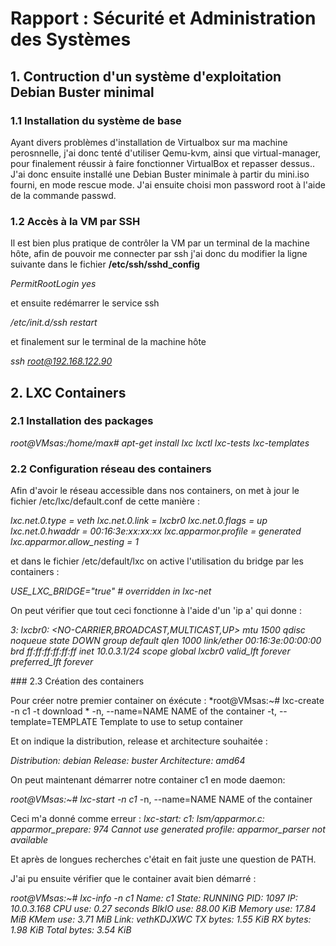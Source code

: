 # Rapport : Sécurité et Administration des Systèmes   
  
## 1. Contruction d'un système d'exploitation Debian Buster minimal  

###  1.1 Installation du système de base
 
Ayant divers problèmes d'installation de Virtualbox sur ma machine perosnnelle, j'ai donc tenté d'utiliser Qemu-kvm,
ainsi que virtual-manager, pour finalement réussir à faire fonctionner VirtualBox et repasser dessus..
J'ai donc ensuite installé une Debian Buster minimale à partir du mini.iso fourni, en mode rescue mode.
J'ai ensuite choisi mon password root à l'aide de la commande passwd.

### 1.2 Accès à la VM par SSH

Il est bien plus pratique de contrôler la VM par un terminal de la machine hôte, afin de pouvoir me connecter par ssh j'ai donc du modifier la ligne suivante dans le fichier **/etc/ssh/sshd_config** 

*PermitRootLogin yes*

et ensuite redémarrer le service ssh

*/etc/init.d/ssh restart*

et finalement sur le terminal de la machine hôte

*ssh root@192.168.122.90*


## 2. LXC Containers

### 2.1 Installation des packages

*root@VMsas:/home/max# apt-get install lxc lxctl lxc-tests lxc-templates*

### 2.2 Configuration réseau des containers

Afin d'avoir le réseau accessible dans nos containers, on met à jour le fichier /etc/lxc/default.conf de cette manière : 

*lxc.net.0.type = veth
lxc.net.0.link = lxcbr0
lxc.net.0.flags = up
lxc.net.0.hwaddr = 00:16:3e:xx:xx:xx
lxc.apparmor.profile = generated
lxc.apparmor.allow_nesting = 1*

et dans le fichier /etc/default/lxc on active l'utilisation du bridge par les containers : 

*USE_LXC_BRIDGE="true"  # overridden in lxc-net*

On peut vérifier que tout ceci fonctionne à l'aide d'un 'ip a' qui donne : 

*3: lxcbr0: <NO-CARRIER,BROADCAST,MULTICAST,UP> mtu 1500 qdisc noqueue state DOWN group default qlen 1000
    link/ether 00:16:3e:00:00:00 brd ff:ff:ff:ff:ff:ff
    inet 10.0.3.1/24 scope global lxcbr0
       valid_lft forever preferred_lft forever*

### 2.3 Création des containers

Pour créer notre premier container on éxécute :
*root@VMsas:~# lxc-create -n c1 -t download
*
-n, --name=NAME        NAME of the container
-t, --template=TEMPLATE       Template to use to setup container


Et on indique la distribution, release et architecture souhaitée : 

*Distribution: 
debian
Release: 
buster
Architecture: 
amd64*

On peut maintenant démarrer notre container c1   en mode daemon: 

*root@VMsas:~# lxc-start -n c1*
-n, --name=NAME        NAME of the container

Ceci m'a donné comme erreur : 
*lxc-start: c1: lsm/apparmor.c: apparmor_prepare: 974 Cannot use generated profile: apparmor_parser not available*

Et après de longues recherches c'était en fait juste une question de PATH.

J'ai pu ensuite vérifier que le container avait bien démarré : 

*root@VMsas:~# lxc-info -n c1
Name:           c1
State:          RUNNING
PID:            1097
IP:             10.0.3.168
CPU use:        0.27 seconds
BlkIO use:      88.00 KiB
Memory use:     17.84 MiB
KMem use:       3.71 MiB
Link:           vethKDJXWC
 TX bytes:      1.55 KiB
 RX bytes:      1.98 KiB
 Total bytes:   3.54 KiB*
 
 
